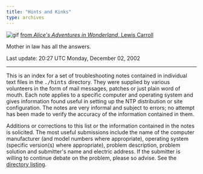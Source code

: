 ```yaml
---
title: "Hints and Kinks"
type: archives
---
```


![gif](/archives/pic/alice35.gif) [from _Alice's Adventures in Wonderland_, Lewis Carroll](http://www.eecis.udel.edu/%7emills/pictures.html)

Mother in law has all the answers.

Last update: 20:27 UTC Monday, December 02, 2002

* * *

This is an index for a set of troubleshooting notes contained in individual text files in the <tt>./hints</tt> directory. They were supplied by various volunteers in the form of mail messages, patches or just plain word of mouth. Each note applies to a specific computer and operating system and gives information found useful in setting up the NTP distribution or site configuration. The notes are very informal and subject to errors; no attempt has been made to verify the accuracy of the information contained in them.

Additions or corrections to this list or the information contained in the notes is solicited. The most useful submissions include the name of the computer manufacturer (and model numbers where appropriate), operating system (specific version(s) where appropriate), problem description, problem solution and submitter's name and electric address. If the submitter is willing to continue debate on the problem, please so advise. See the [directory listing](/archives/hints/toc).